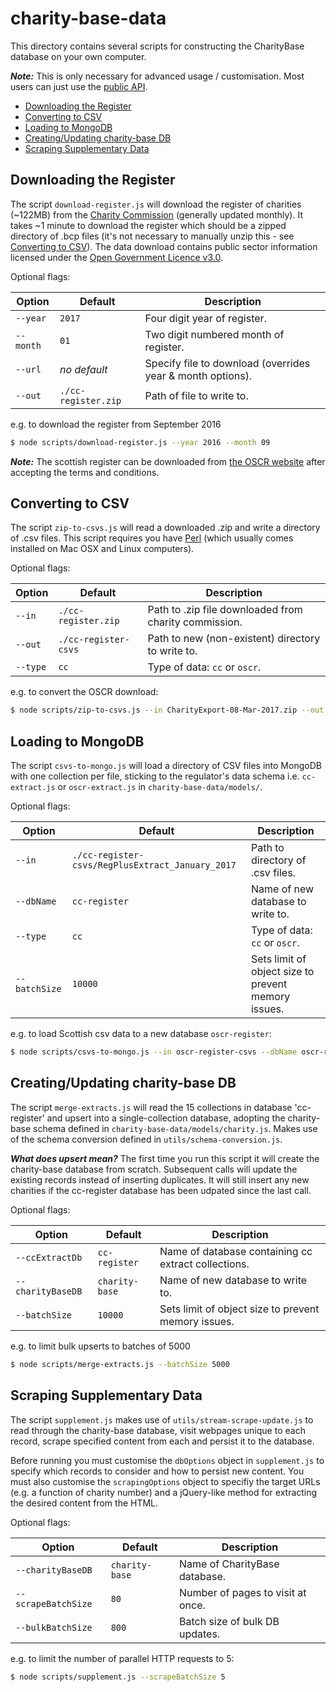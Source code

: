 # charity-base-data
This directory contains several scripts for constructing the CharityBase database on your own computer.

**_Note:_** This is only necessary for advanced usage / customisation.  Most users can just use the [public API](https://github.com/tythe-org/charity-base-api).

- [Downloading the Register](#downloading-the-register)
- [Converting to CSV](#converting-to-csv)
- [Loading to MongoDB](#loading-to-mongodb)
- [Creating/Updating charity-base DB](#creatingupdating-charity-base-db)
- [Scraping Supplementary Data](#scraping-supplementary-data)

## Downloading the Register
The script `download-register.js` will download the register of charities (~122MB) from the [Charity Commission](http://data.charitycommission.gov.uk/) (generally updated monthly).  It takes ~1 minute to download the register which should be a zipped directory of .bcp files (it's not necessary to manually unzip this - see [Converting to CSV](#converting-to-csv)).
The data download contains public sector information licensed under the [Open Government Licence v3.0](https://www.nationalarchives.gov.uk/doc/open-government-licence/version/3/).

Optional flags:

Option       |    Default              | Description
---          | ---                     | ---
`--year`     |    `2017`               | Four digit year of register.
`--month`    |    `01`                 | Two digit numbered month of register.
`--url`      |    *no default*         | Specify file to download (overrides year & month options).
`--out`      |    `./cc-register.zip`  | Path of file to write to.

e.g. to download the register from September 2016

```bash
$ node scripts/download-register.js --year 2016 --month 09
```

**_Note:_** The scottish register can be downloaded from [the OSCR website](http://www.oscr.org.uk/charities/search-scottish-charity-register/charity-register-download) after accepting the terms and conditions.

## Converting to CSV
The script `zip-to-csvs.js` will read a downloaded .zip and write a directory of .csv files.
This script requires you have [Perl](https://www.perl.org/get.html) (which usually comes installed on Mac OSX and Linux computers).

Optional flags:

Option     |    Default                | Description
---        | ---                       | ---
`--in`     |    `./cc-register.zip`    | Path to .zip file downloaded from charity commission.
`--out`    |    `./cc-register-csvs`   | Path to new (non-existent) directory to write to.
`--type`   |    `cc`                   | Type of data: `cc` or `oscr`.

e.g. to convert the OSCR download:

```bash
$ node scripts/zip-to-csvs.js --in CharityExport-08-Mar-2017.zip --out oscr-register-csvs --type oscr
```

## Loading to MongoDB
The script `csvs-to-mongo.js` will load a directory of CSV files into MongoDB with one collection per file, sticking to the regulator's data schema i.e. `cc-extract.js` or `oscr-extract.js` in `charity-base-data/models/`.

Optional flags:

Option          | Default                                          | Description
---             | ---                                              | ---
`--in`          | `./cc-register-csvs/RegPlusExtract_January_2017` | Path to directory of .csv files.
`--dbName`      | `cc-register`                                    | Name of new database to write to.
`--type`        | `cc`                                             | Type of data: `cc` or `oscr`.
`--batchSize`   | `10000`                                          | Sets limit of object size to prevent memory issues.

e.g. to load Scottish csv data to a new database `oscr-register`:

```bash
$ node scripts/csvs-to-mongo.js --in oscr-register-csvs --dbName oscr-register --type oscr
```

## Creating/Updating charity-base DB
The script `merge-extracts.js` will read the 15 collections in database 'cc-register' and upsert into a single-collection database, adopting the charity-base schema defined in `charity-base-data/models/charity.js`.  Makes use of the schema conversion defined in `utils/schema-conversion.js`.

**_What does upsert mean?_** The first time you run this script it will create the charity-base database from scratch.  Subsequent calls will update the existing records instead of inserting duplicates.  It will still insert any new charities if the cc-register database has been udpated since the last call.

Optional flags:

Option              |    Default            | Description
---                 | ---                   | ---
`--ccExtractDb`     |    `cc-register`      | Name of database containing cc extract collections.
`--charityBaseDB`   |    `charity-base`     | Name of new database to write to.
`--batchSize`       |    `10000`            | Sets limit of object size to prevent memory issues.

e.g. to limit bulk upserts to batches of 5000

```bash
$ node scripts/merge-extracts.js --batchSize 5000
```

## Scraping Supplementary Data
The script `supplement.js` makes use of `utils/stream-scrape-update.js` to read through the charity-base database, visit webpages unique to each record, scrape specified content from each and persist it to the database.

Before running you must customise the `dbOptions` object in `supplement.js` to specify which records to consider and how to persist new content.  You must also customise the `scrapingOptions` object to specifiy the target URLs (e.g. a function of charity number) and a jQuery-like method for extracting the desired content from the HTML.

Optional flags:

Option              |    Default          | Description
---                 | ---                 | ---
`--charityBaseDB`   |    `charity-base`   | Name of CharityBase database.
`--scrapeBatchSize` |    `80`             | Number of pages to visit at once.
`--bulkBatchSize`   |    `800`            | Batch size of bulk DB updates.

e.g. to limit the number of parallel HTTP requests to 5:

```bash
$ node scripts/supplement.js --scrapeBatchSize 5
```
